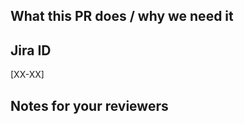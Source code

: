 <!--
  !!!! README !!!! Please fill this out.

  Please follow conventional commit naming conventions:

  https://www.conventionalcommits.org/en/v1.0.0/#summary
-->

<!-- A short description of what your PR does and what it solves. -->
## What this PR does / why we need it

## Jira ID

[XX-XX]

<!-- Notes that may be helpful for anyone reviewing this PR -->
## Notes for your reviewers
